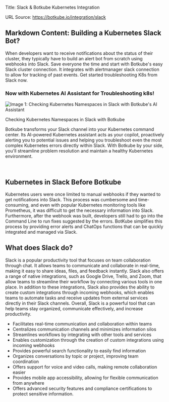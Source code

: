 Title: Slack & Botkube Kubernetes Integration

URL Source: https://botkube.io/integration/slack

Markdown Content:
Building a Kubernetes Slack Bot?
--------------------------------

When developers want to receive notifications about the status of their cluster, they typically have to build an alert bot from scratch using webhooks into Slack. Save everyone the time and start with Botkube's easy Slack cluster connection. It integrates with alertmanager slack connection to allow for tracking of past events. Get started troubleshooting K8s from Slack now.

### Now with Kubernetes AI Assistant for Troubleshooting k8s!

![Image 1: Checking Kubernetes Namespaces in Slack with Botkube's AI Assistant](https://assets-global.website-files.com/634fabb21508d6c9db9bc46f/65ee1a5d521144e87f59161e_Botkube%20AI%20Assistant%20-failing%20GIF.gif)

Checking Kubernetes Namespaces in Slack with Botkube

Botkube transforms your Slack channel into your Kubernetes command center. Its AI-powered Kubernetes assistant acts as your copilot, proactively alerting you to potential issues and helping you troubleshoot even the most complex Kubernetes errors directly within Slack. With Botkube by your side, you'll streamline problem resolution and maintain a healthy Kubernetes environment.

‍

**Kubernetes in Slack Before Botkube**
--------------------------------------

Kubernetes users were once limited to manual webhooks if they wanted to get notifications into Slack. This process was cumbersome and time-consuming, and even with popular Kubernetes monitoring tools like Prometheus, it was difficult to get the necessary information into Slack. Furthermore, after the webhook was built, developers still had to go into the Command Line to run fixes suggested by the errors. BotKube simplifies this process by providing error alerts and ChatOps functions that can be quickly integrated and managed via Slack.

What does Slack do?
-------------------

Slack is a popular productivity tool that focuses on team collaboration through chat. It allows teams to communicate and collaborate in real-time, making it easy to share ideas, files, and feedback instantly. Slack also offers a range of native integrations, such as Google Drive, Trello, and Zoom, that allow teams to streamline their workflow by connecting various tools in one place. In addition to these integrations, Slack also provides the ability to create custom integrations through incoming webhooks, which enables teams to automate tasks and receive updates from external services directly in their Slack channels. Overall, Slack is a powerful tool that can help teams stay organized, communicate effectively, and increase productivity.

*   Facilitates real-time communication and collaboration within teams
*   Centralizes communication channels and minimizes information silos
*   Streamlines workflows by integrating with other tools and services
*   Enables customization through the creation of custom integrations using incoming webhooks
*   Provides powerful search functionality to easily find information
*   Organizes conversations by topic or project, improving team coordination
*   Offers support for voice and video calls, making remote collaboration easier
*   Provides mobile app accessibility, allowing for flexible communication from anywhere
*   Offers advanced security features and compliance certifications to protect sensitive information.

‍
